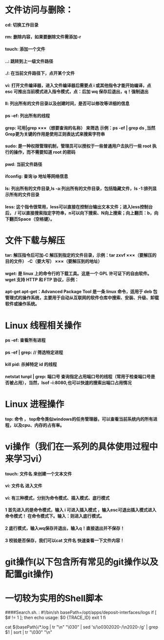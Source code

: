 # 文件访问与删除：

#### cd: 切换工作目录

#### rm: 删除内容，如果要删除文件需添加-r

#### touch: 添加一个文件

#### ..: 跳转到上一级文件路径

#### ./: 在当前文件路径下，点开某个文件

#### vi: 打开文件编译器，进入文件编译器后需要点 i 或其他指令才能开始编译，点 esc 可推出当前模式进入指令模式，点：后加 wq 保存后退出，q！强制退出

#### ll: 列出所有的文件目录以及创建时间，是否可以修改等详细的信息

#### ps -ef: 列出所有的线程

#### grep: 可用|grep ×××（想要查询的名称） 来筛选 示例：ps -ef | grep ds ,当然Grep更为关键的作用是使用正则表达式来搜索字符串

#### sudo: 是一种权限管理机制，管理员可以授权于一些普通用户去执行一些 root 执行的操作，而不需要知道 root 的密码

#### pwd: 当前文件路径

#### ifconfig: 查询 ip 地址等网络信息

#### ls: 列出所有的文件目录,ls -a:列出所有的文件目录，包括隐藏文件，ls -1:排列显示所有的文件目录

#### less: 这个指令很常用，less可以直接在控制台输出文本文件；进入less控制台后， / 可以直接搜索指定字符串，n可以向下搜索、N向上搜索；向上翻页：b，向下翻页Space（空格键）。

# 文件下载与解压

#### tar: 解压指令后可加-C 解压到指定的文件目录，示例：tar zxvf ×××（要解压的目的文件） -C（要大写） ×××（要解压到的地址）

#### wget: 是 linux 上的命令行的下载工具。这是一个 GPL 许可证下的自由软件。wget 支持 HTTP 和 FTP 协议，示例：

#### apt-get apt-get：Advanced Package Tool 是一条 linux 命令，适用于 deb 包管理式的操作系统，主要用于自动从互联网的软件仓库中搜索、安装、升级、卸载软件或操作系统。

# Linux 线程相关操作

#### ps -ef: 查看所有进程

#### ps -ef | grep: // 筛选特定进程

#### kill pid: 杀掉特定 id 的线程

#### netstat tunpl | grep: 端口号 查询指定占用端口号的线程（常用于检查端口号是否被占用），当然，lsof -i:8080,也可以快速的搜索出端口占用情况

# Linux 进程操作
#### top: 命令 ， top命令类似windows的任务管理器，可以查看当前系统内的所有进程，以及cpu、内存的占有率。

# vi操作（我们在一系列的具体使用过程中来学习vi）
#### touch: 文件名 来创建一个文本文件
#### vi: 文件名 进入文件
#### vi: 有三种模式，分别为命令模式、插入模式、底行模式
#### 1 首先进入的是命令模式，输入 i 可进入插入模式 ，输入esc可退出插入模式进入命令模式！ 在命令模式下。输入：则进入底行模式。
#### 2 底行模式，输入wq保存并退出，输入q！直接退出并不保存！
#### 3 校验是否保存，我们可以cat 文件名 快速查看一下文件内容！

# git操作(以下包含所有常见的git操作以及配置git操作)
####




# 一切较为实用的Shell脚本
####Search.sh. :
 #!/bin/sh
 basePath=/opt/apps/deposit-interfaces/logs
 if [ $# != 1 ]; then
    echo usage: $0 \{TRACE_ID\}
    exit 1
 fi

 cat ${basePath}/*.log | tr "\n" "\030" | sed 's/\o0302020-/\n2020-/g' | grep $1 | sort | tr "\030" "\n"


